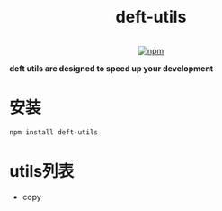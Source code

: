 <h1 align="center" style="margin: 30px 0 35px;">deft-utils</h1>
<p align="center">
  <a href="https://www.npmjs.com/package/deft-utils"><img alt="npm" src="https://img.shields.io/npm/v/deft-utils"></a>
</p>

**deft utils are designed to speed up your development**

# 安装

```bash
npm install deft-utils
```

# utils列表

- copy 

